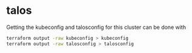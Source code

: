 # talos

Getting the kubeconfig and talosconfig for this cluster can be done with

```bash
terraform output -raw kubeconfig > kubeconfig
terraform output -raw talosconfig > talosconfig
```
